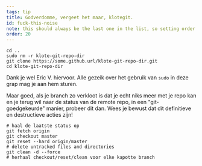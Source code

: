 ```yaml
---
tags: tip
title: Godverdomme, vergeet het maar, klotegit.
id: fuck-this-noise
note: this should always be the last one in the list, so setting order to 20 so I don't have to re-name/re-order it
order: 20
---
```


```git
cd ..
sudo rm -r klote-git-repo-dir
git clone https://some.github.url/klote-git-repo-dir.git
cd klote-git-repo-dir
```

Dank je wel Eric V. hiervoor. Alle gezeik over het gebruik van `sudo` in deze grap mag je aan hem sturen.


Maar goed, als je branch zo verkloot is dat je echt niks meer met je repo kan en je terug wil naar de status van de remote repo, in een "git-goedgekeurde" manier, probeer dit dan. Wees je bewust dat dit definitieve en destructieve acties zijn!

```git
# haal de laatste status op
git fetch origin
git checkout master
git reset --hard origin/master
# delete untracked files and directories
git clean -d --force
# herhaal checkout/reset/clean voor elke kapotte branch
```
